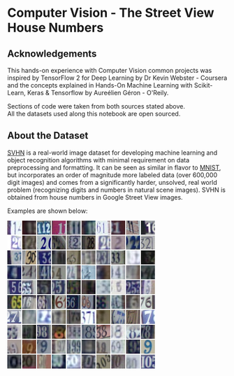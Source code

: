 # Computer Vision - The Street View House Numbers
## Acknowledgements
This hands-on experience with Computer Vision common projects was inspired by TensorFlow 2 for Deep Learning by Dr Kevin Webster - Coursera and the concepts explained in Hands-On Machine Learning with Scikit-Learn, Keras & Tensorflow by Aureélien Géron - O'Reily.

Sections of code were taken from both sources stated above.  
All the datasets used along this notebook are open sourced.
## About the Dataset
[SVHN](http://ufldl.stanford.edu/housenumbers/) is a real-world image dataset for developing machine learning and object recognition algorithms with minimal requirement on data preprocessing and formatting. It can be seen as similar in flavor to [MNIST](https://github.com/UribeAlejandro/ComputerVision_MNIST), but incorporates an order of magnitude more labeled data (over 600,000 digit images) and comes from a significantly harder, unsolved, real world problem (recognizing digits and numbers in natural scene images). SVHN is obtained from house numbers in Google Street View images.

Examples are shown below:

![SVHN](./public/img/SVHN.png)